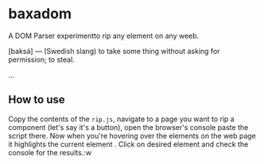 # baxadom
A DOM Parser experimentto rip any element on any weeb.

[baksá] — (Swedish slang) to take some thing without asking for permission; to steal.

... 

## How to use

Copy the contents of the `rip.js`, navigate to a page you want to rip a component (let's say it's a button), open the browser's console paste the script there. Now when you're hovering over the elements on the web page it highlights the current element . Click on desired element and check the console for the results.:w

